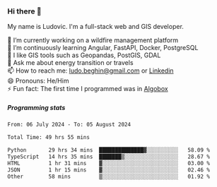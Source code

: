 ### Hi there 👋

My name is Ludovic. I'm a full-stack web and GIS developer.

 🔭 I’m currently working on a wildfire management platform<br/>
 🌱 I’m continuously learning Angular, FastAPI, Docker, PostgreSQL<br/>
 👯 I like GIS tools such as Geopandas, PostGIS, GDAL<br/>
 💬 Ask me about energy transition or travels<br/>
 📫 How to reach me: ludo.beghin@gmail.com or [Linkedin](https://www.linkedin.com/in/ludovic-beghin/)<br/>
 😄 Pronouns: He/Him<br/>
 ⚡ Fun fact: The first time I programmed was in [Algobox](https://fr.wikipedia.org/wiki/Algobox)<br/>

##### Programming stats
<!--START_SECTION:waka-->

```txt
From: 06 July 2024 - To: 05 August 2024

Total Time: 49 hrs 55 mins

Python       29 hrs 34 mins  ██████████████▓░░░░░░░░░░   58.09 %
TypeScript   14 hrs 35 mins  ███████▒░░░░░░░░░░░░░░░░░   28.67 %
HTML         1 hr 31 mins    ▓░░░░░░░░░░░░░░░░░░░░░░░░   03.00 %
JSON         1 hr 15 mins    ▓░░░░░░░░░░░░░░░░░░░░░░░░   02.46 %
Other        58 mins         ▒░░░░░░░░░░░░░░░░░░░░░░░░   01.92 %
```

<!--END_SECTION:waka-->
